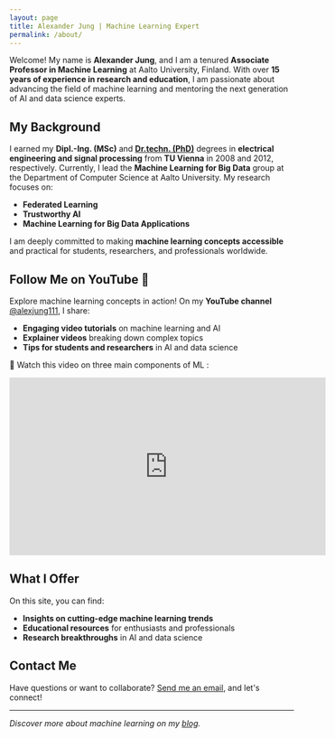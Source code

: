 ```yaml
---
layout: page
title: Alexander Jung | Machine Learning Expert
permalink: /about/
---
```


Welcome! My name is **Alexander Jung**, and I am a tenured **Associate Professor in Machine Learning**
 at Aalto University, Finland. With over **15 years of experience in research and education**, I am passionate 
 about advancing the field of machine learning and mentoring the next generation of AI and data science experts.

## My Background

I earned my **Dipl.-Ing. (MSc)** and [**Dr.techn. (PhD)**](/assets/AlexHiFi.jpg) degrees in **electrical engineering and signal processing** 
from **TU Vienna** in 2008 and 2012, respectively. Currently, I lead the **Machine Learning for Big Data** group at 
the Department of Computer Science at Aalto University. My research focuses on:  
- **Federated Learning**  
- **Trustworthy AI**  
- **Machine Learning for Big Data Applications**

I am deeply committed to making **machine learning concepts accessible** and practical for students, 
researchers, and professionals worldwide.

## Follow Me on YouTube 🎥

Explore machine learning concepts in action! On my **YouTube channel** [@alexjung111](https://www.youtube.com/@alexjung111), I share:  
- **Engaging video tutorials** on machine learning and AI  
- **Explainer videos** breaking down complex topics  
- **Tips for students and researchers** in AI and data science  

🎯 Watch this video on three main components of ML :

<div style="text-align: center;">
  <iframe width="560" height="315" src="https://www.youtube.com/embed/2q5jpvD-638" 
  title="YouTube video player" frameborder="0" allow="accelerometer; autoplay; 
  clipboard-write; encrypted-media; gyroscope; picture-in-picture" allowfullscreen></iframe>
</div>

## What I Offer

On this site, you can find:  
- **Insights on cutting-edge machine learning trends**  
- **Educational resources** for enthusiasts and professionals  
- **Research breakthroughs** in AI and data science  

## Contact Me

Have questions or want to collaborate?  [Send me an email](mailto:alexjung235@gmail.com), and let's connect!

---

*Discover more about machine learning on my [blog](https://machinelearningforall.github.io).*  

